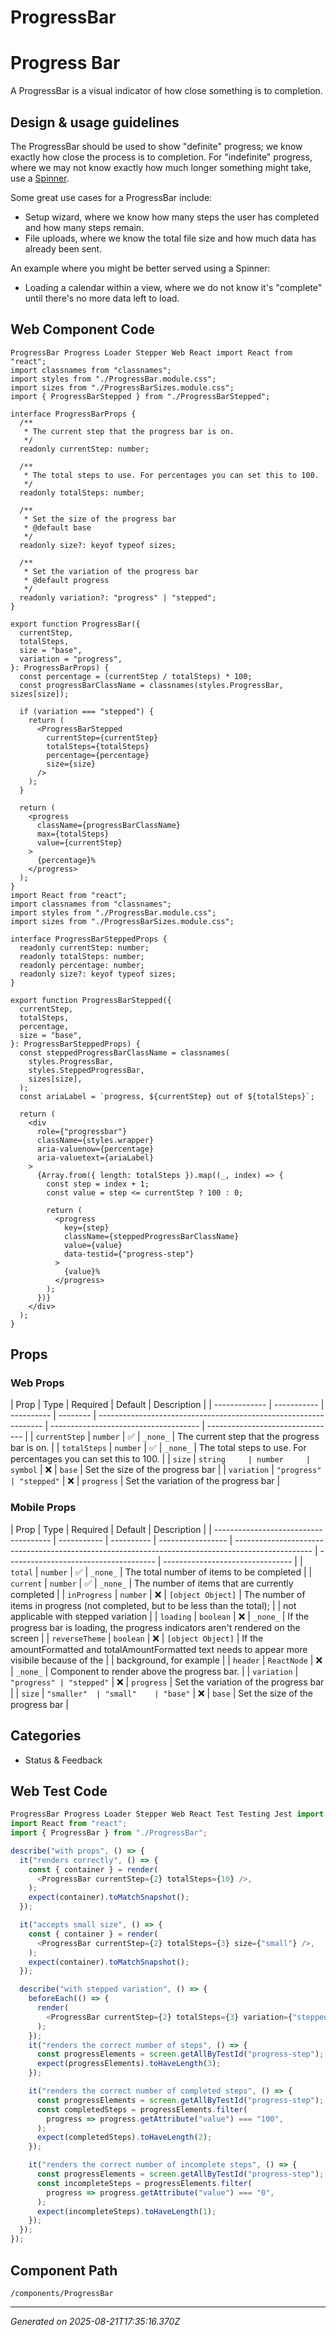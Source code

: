 # ProgressBar

# Progress Bar

A ProgressBar is a visual indicator of how close something is to completion.

## Design & usage guidelines

The ProgressBar should be used to show "definite" progress; we know exactly how
close the process is to completion. For "indefinite" progress, where we may not
know exactly how much longer something might take, use a
[Spinner](/components/Spinner).

Some great use cases for a ProgressBar include:

- Setup wizard, where we know how many steps the user has completed and how many
  steps remain.
- File uploads, where we know the total file size and how much data has already
  been sent.

An example where you might be better served using a Spinner:

- Loading a calendar within a view, where we do not know it's "complete" until
  there's no more data left to load.

## Web Component Code

```tsx
ProgressBar Progress Loader Stepper Web React import React from "react";
import classnames from "classnames";
import styles from "./ProgressBar.module.css";
import sizes from "./ProgressBarSizes.module.css";
import { ProgressBarStepped } from "./ProgressBarStepped";

interface ProgressBarProps {
  /**
   * The current step that the progress bar is on.
   */
  readonly currentStep: number;

  /**
   * The total steps to use. For percentages you can set this to 100.
   */
  readonly totalSteps: number;

  /**
   * Set the size of the progress bar
   * @default base
   */
  readonly size?: keyof typeof sizes;

  /**
   * Set the variation of the progress bar
   * @default progress
   */
  readonly variation?: "progress" | "stepped";
}

export function ProgressBar({
  currentStep,
  totalSteps,
  size = "base",
  variation = "progress",
}: ProgressBarProps) {
  const percentage = (currentStep / totalSteps) * 100;
  const progressBarClassName = classnames(styles.ProgressBar, sizes[size]);

  if (variation === "stepped") {
    return (
      <ProgressBarStepped
        currentStep={currentStep}
        totalSteps={totalSteps}
        percentage={percentage}
        size={size}
      />
    );
  }

  return (
    <progress
      className={progressBarClassName}
      max={totalSteps}
      value={currentStep}
    >
      {percentage}%
    </progress>
  );
}
import React from "react";
import classnames from "classnames";
import styles from "./ProgressBar.module.css";
import sizes from "./ProgressBarSizes.module.css";

interface ProgressBarSteppedProps {
  readonly currentStep: number;
  readonly totalSteps: number;
  readonly percentage: number;
  readonly size?: keyof typeof sizes;
}

export function ProgressBarStepped({
  currentStep,
  totalSteps,
  percentage,
  size = "base",
}: ProgressBarSteppedProps) {
  const steppedProgressBarClassName = classnames(
    styles.ProgressBar,
    styles.SteppedProgressBar,
    sizes[size],
  );
  const ariaLabel = `progress, ${currentStep} out of ${totalSteps}`;

  return (
    <div
      role={"progressbar"}
      className={styles.wrapper}
      aria-valuenow={percentage}
      aria-valuetext={ariaLabel}
    >
      {Array.from({ length: totalSteps }).map((_, index) => {
        const step = index + 1;
        const value = step <= currentStep ? 100 : 0;

        return (
          <progress
            key={step}
            className={steppedProgressBarClassName}
            value={value}
            data-testid={"progress-step"}
          >
            {value}%
          </progress>
        );
      })}
    </div>
  );
}

```

## Props

### Web Props

| Prop          | Type        | Required   | Default  | Description                                                      |
| ------------- | ----------- | ---------- | -------- | ---------------------------------------------------------------- | ------------------------------------- | -------------------------------- |
| `currentStep` | `number`    | ✅         | `_none_` | The current step that the progress bar is on.                    |
| `totalSteps`  | `number`    | ✅         | `_none_` | The total steps to use. For percentages you can set this to 100. |
| `size`        | `string     | number     | symbol`  | ❌                                                               | `base`                                | Set the size of the progress bar |
| `variation`   | `"progress" | "stepped"` | ❌       | `progress`                                                       | Set the variation of the progress bar |

### Mobile Props

| Prop                                  | Type        | Required   | Default           | Description                                                                                       |
| ------------------------------------- | ----------- | ---------- | ----------------- | ------------------------------------------------------------------------------------------------- | ------------------------------------- | -------------------------------- |
| `total`                               | `number`    | ✅         | `_none_`          | The total number of items to be completed                                                         |
| `current`                             | `number`    | ✅         | `_none_`          | The number of items that are currently completed                                                  |
| `inProgress`                          | `number`    | ❌         | `[object Object]` | The number of items in progress (not completed, but to be less than the total);                   |
| not applicable with stepped variation |
| `loading`                             | `boolean`   | ❌         | `_none_`          | If the progress bar is loading, the progress indicators aren't rendered on the screen             |
| `reverseTheme`                        | `boolean`   | ❌         | `[object Object]` | If the amountFormatted and totalAmountFormatted text needs to appear more visibile because of the |
| background, for example               |
| `header`                              | `ReactNode` | ❌         | `_none_`          | Component to render above the progress bar.                                                       |
| `variation`                           | `"progress" | "stepped"` | ❌                | `progress`                                                                                        | Set the variation of the progress bar |
| `size`                                | `"smaller"  | "small"    | "base"`           | ❌                                                                                                | `base`                                | Set the size of the progress bar |

## Categories

- Status & Feedback

## Web Test Code

```typescript
ProgressBar Progress Loader Stepper Web React Test Testing Jest import { render, screen } from "@testing-library/react";
import React from "react";
import { ProgressBar } from "./ProgressBar";

describe("with props", () => {
  it("renders correctly", () => {
    const { container } = render(
      <ProgressBar currentStep={2} totalSteps={10} />,
    );
    expect(container).toMatchSnapshot();
  });

  it("accepts small size", () => {
    const { container } = render(
      <ProgressBar currentStep={2} totalSteps={3} size={"small"} />,
    );
    expect(container).toMatchSnapshot();
  });

  describe("with stepped variation", () => {
    beforeEach(() => {
      render(
        <ProgressBar currentStep={2} totalSteps={3} variation={"stepped"} />,
      );
    });
    it("renders the correct number of steps", () => {
      const progressElements = screen.getAllByTestId("progress-step");
      expect(progressElements).toHaveLength(3);
    });

    it("renders the correct number of completed steps", () => {
      const progressElements = screen.getAllByTestId("progress-step");
      const completedSteps = progressElements.filter(
        progress => progress.getAttribute("value") === "100",
      );
      expect(completedSteps).toHaveLength(2);
    });

    it("renders the correct number of incomplete steps", () => {
      const progressElements = screen.getAllByTestId("progress-step");
      const incompleteSteps = progressElements.filter(
        progress => progress.getAttribute("value") === "0",
      );
      expect(incompleteSteps).toHaveLength(1);
    });
  });
});

```

## Component Path

`/components/ProgressBar`

---

_Generated on 2025-08-21T17:35:16.370Z_
